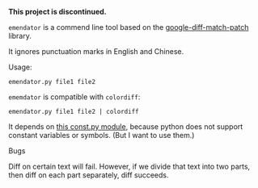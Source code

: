 **This project is discontinued.**


`emendator` is a commend line tool based on the [google-diff-match-patch][dmp] library.

[dmp]: https://code.google.com/p/google-diff-match-patch/

It ignores punctuation marks in English and Chinese.

Usage:

    emendator.py file1 file2

`ememdator` is compatible with `colordiff`:

    emendator.py file1 file2 | colordiff

It depends on [this const.py module][const], because python does not support constant variables or symbols.
(But I want to use them.)

[const]: https://gitcafe.com/weakish/whci/blob/master/const.py

Bugs

Diff on certain text will fail.
However, if we divide that text into two parts, then diff on each part separately, diff succeeds.


